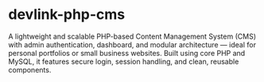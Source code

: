 # devlink-php-cms
A lightweight and scalable PHP-based Content Management System (CMS) with admin authentication, dashboard, and modular architecture — ideal for personal portfolios or small business websites. Built using core PHP and MySQL, it features secure login, session handling, and clean, reusable components.
